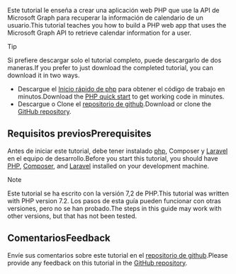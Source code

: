 <!-- markdownlint-disable MD002 MD041 -->

<span data-ttu-id="012f6-101">Este tutorial le enseña a crear una aplicación web PHP que use la API de Microsoft Graph para recuperar la información de calendario de un usuario.</span><span class="sxs-lookup"><span data-stu-id="012f6-101">This tutorial teaches you how to build a PHP web app that uses the Microsoft Graph API to retrieve calendar information for a user.</span></span>

> [!TIP]
> <span data-ttu-id="012f6-102">Si prefiere descargar solo el tutorial completo, puede descargarlo de dos maneras.</span><span class="sxs-lookup"><span data-stu-id="012f6-102">If you prefer to just download the completed tutorial, you can download it in two ways.</span></span>
>
> - <span data-ttu-id="012f6-103">Descargue el [Inicio rápido de php](https://developer.microsoft.com/graph/quick-start?platform=option-php) para obtener el código de trabajo en minutos.</span><span class="sxs-lookup"><span data-stu-id="012f6-103">Download the [PHP quick start](https://developer.microsoft.com/graph/quick-start?platform=option-php) to get working code in minutes.</span></span>
> - <span data-ttu-id="012f6-104">Descargue o Clone el [repositorio de github](https://github.com/microsoftgraph/msgraph-training-phpapp).</span><span class="sxs-lookup"><span data-stu-id="012f6-104">Download or clone the [GitHub repository](https://github.com/microsoftgraph/msgraph-training-phpapp).</span></span>

## <a name="prerequisites"></a><span data-ttu-id="012f6-105">Requisitos previos</span><span class="sxs-lookup"><span data-stu-id="012f6-105">Prerequisites</span></span>

<span data-ttu-id="012f6-106">Antes de iniciar este tutorial, debe tener instalado [php](http://php.net/downloads.php), [](https://getcomposer.org/)Composer y [Laravel](https://laravel.com/) en el equipo de desarrollo.</span><span class="sxs-lookup"><span data-stu-id="012f6-106">Before you start this tutorial, you should have [PHP](http://php.net/downloads.php), [Composer](https://getcomposer.org/), and [Laravel](https://laravel.com/) installed on your development machine.</span></span>

> [!NOTE]
> <span data-ttu-id="012f6-107">Este tutorial se ha escrito con la versión 7,2 de PHP.</span><span class="sxs-lookup"><span data-stu-id="012f6-107">This tutorial was written with PHP version 7.2.</span></span> <span data-ttu-id="012f6-108">Los pasos de esta guía pueden funcionar con otras versiones, pero no se han probado.</span><span class="sxs-lookup"><span data-stu-id="012f6-108">The steps in this guide may work with other versions, but that has not been tested.</span></span>

## <a name="feedback"></a><span data-ttu-id="012f6-109">Comentarios</span><span class="sxs-lookup"><span data-stu-id="012f6-109">Feedback</span></span>

<span data-ttu-id="012f6-110">Envíe sus comentarios sobre este tutorial en el [repositorio de github](https://github.com/microsoftgraph/msgraph-training-phpapp).</span><span class="sxs-lookup"><span data-stu-id="012f6-110">Please provide any feedback on this tutorial in the [GitHub repository](https://github.com/microsoftgraph/msgraph-training-phpapp).</span></span>